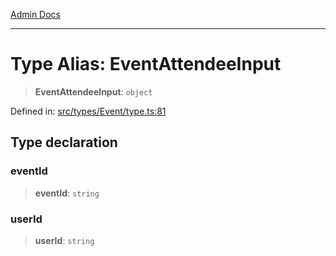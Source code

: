 [Admin Docs](/)

***

# Type Alias: EventAttendeeInput

> **EventAttendeeInput**: `object`

Defined in: [src/types/Event/type.ts:81](https://github.com/PalisadoesFoundation/talawa-admin/blob/main/src/types/Event/type.ts#L81)

## Type declaration

### eventId

> **eventId**: `string`

### userId

> **userId**: `string`

